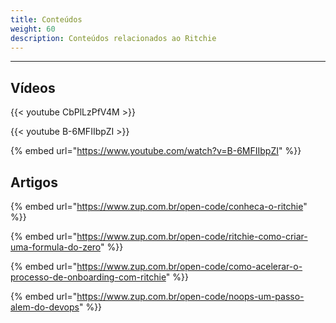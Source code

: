 ```yaml
---
title: Conteúdos
weight: 60
description: Conteúdos relacionados ao Ritchie
---
```


---

## Vídeos

{{< youtube CbPlLzPfV4M >}}

{{< youtube B-6MFIIbpZI >}}

{% embed url="https://www.youtube.com/watch?v=B-6MFIIbpZI" %}}

## Artigos

{% embed url="https://www.zup.com.br/open-code/conheca-o-ritchie" %}}

{% embed url="https://www.zup.com.br/open-code/ritchie-como-criar-uma-formula-do-zero" %}}

{% embed url="https://www.zup.com.br/open-code/como-acelerar-o-processo-de-onboarding-com-ritchie" %}}

{% embed url="https://www.zup.com.br/open-code/noops-um-passo-alem-do-devops" %}}

